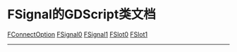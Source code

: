 # FSignal的GDScript类文档
[FConnectOption][FConnectOption]
[FSignal0][FSignal0]
[FSignal1][FSignal1]
[FSlot0][FSlot0]
[FSlot1][FSlot1]

---
[FConnectOption]: FConnectOption.md
[FSignal0]: FSignal0.md
[FSignal1]: FSignal1.md
[FSlot0]: FSlot0.md
[FSlot1]: FSlot1.md
